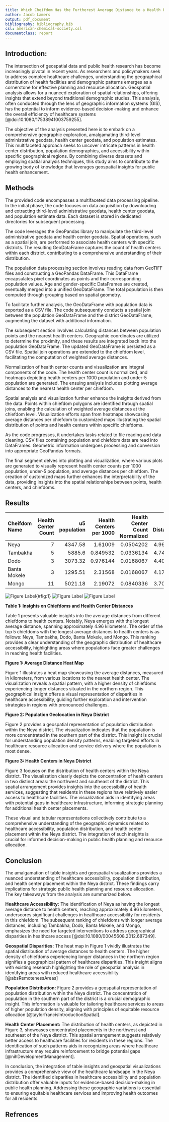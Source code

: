 ```yaml
---
title: Which Cheifdom Has the Furtherest Average Distance to a Health Facility For Under 5 Children?
author: Jacob Lamers
output: pdf_document
bibliography: bibliography.bib
csl: american-chemical-society.csl
documentclass: report
---
```


<!--
pandoc -o Personal_Statement.pdf Personal_Statement.md
-->

## Introduction:

The intersection of geospatial data and public health research has become increasingly pivotal in recent years. As researchers and policymakers seek to address complex healthcare challenges, understanding the geographical distribution of health facilities and demographic patterns emerges as a cornerstone for effective planning and resource allocation. Geospatial analysis allows for a nuanced exploration of spatial relationships, offering insights that extend beyond traditional demographic studies. This analysis, often conducted through the lens of geographic information systems (GIS), has the potential to inform evidence-based decision-making and enhance the overall efficiency of healthcare systems [@doi:10.1080/17538941003759255].

The objective of the analysis presented here is to embark on a comprehensive geographic exploration, amalgamating third-level administrative geodata, health center geodata, and population estimates. This multifaceted approach seeks to uncover intricate patterns in health center distribution, population demographics, and accessibility within specific geographical regions. By combining diverse datasets and employing spatial analysis techniques, this study aims to contribute to the growing body of knowledge that leverages geospatial insights for public health enhancement.

## Methods

The provided code encompasses a multifaceted data processing pipeline. In the initial phase, the code focuses on data acquisition by downloading and extracting third-level administrative geodata, health center geodata, and population estimate data. Each dataset is stored in dedicated directories for subsequent processing.

The code leverages the GeoPandas library to manipulate the third-level administrative geodata and health center geodata. Spatial operations, such as a spatial join, are performed to associate health centers with specific districts. The resulting GeoDataFrame captures the count of health centers within each district, contributing to a comprehensive understanding of their distribution.

The population data processing section involves reading data from GeoTIFF files and constructing a GeoPandas DataFrame. This DataFrame encapsulates pixel coordinates as points and their corresponding population values. Age and gender-specific DataFrames are created, eventually merged into a unified GeoDataFrame. The total population is then computed through grouping based on spatial geometry.

To facilitate further analysis, the GeoDataFrame with population data is exported as a CSV file. The code subsequently conducts a spatial join between the population GeoDataFrame and the district GeoDataFrame, augmenting the dataset with additional information.

The subsequent section involves calculating distances between population points and the nearest health centers. Geographic coordinates are utilized to determine the proximity, and these results are integrated back into the population GeoDataFrame. The updated GeoDataFrame is persisted as a CSV file. Spatial join operations are extended to the chiefdom level, facilitating the computation of weighted average distances.

Normalization of health center counts and visualization are integral components of the code. The health center count is normalized, and heatmaps depicting health centers per 1000 population and under-5 population are generated. The ensuing analysis includes plotting average distances to the nearest health center per chiefdom.

Spatial analysis and visualization further enhance the insights derived from the data. Points within chiefdom polygons are identified through spatial joins, enabling the calculation of weighted average distances at the chiefdom level. Visualization efforts span from heatmaps showcasing average distances per chiefdom to customized maps illustrating the spatial distribution of points and health centers within specific chiefdoms.

As the code progresses, it undertakes tasks related to file reading and data cleaning. CSV files containing population and chiefdom data are read into DataFrames. Geometric information undergoes processing and conversion into appropriate GeoPandas formats.

The final segment delves into plotting and visualization, where various plots are generated to visually represent health center counts per 1000 population, under-5 population, and average distances per chiefdom. The creation of customized maps further enhances the interpretability of the data, providing insights into the spatial relationships between points, health centers, and chiefdoms.

## Results


| Cheifdom Name   |   Health Center Count |   u5 population |   Health Centers per 1000 |   Health Center Count Normalized |   Avg Distance |
|:----------------|----------------------:|----------------:|--------------------------:|---------------------------------:|---------------:|
| Neya            |                     7 |         4347.58 |                  1.61009  |                        0.0504202 |        4.96328 |
| Tambakha        |                     5 |         5885.6  |                  0.849532 |                        0.0336134 |        4.74312 |
| Dodo            |                     3 |         3073.32 |                  0.976144 |                        0.0168067 |        4.40525 |
| Banta Mokele    |                     3 |         1295.51 |                  2.31568  |                        0.0168067 |        4.17774 |
| Mongo           |                    11 |         5021.18 |                  2.19072  |                        0.0840336 |        3.70462 |

![Figure Label](Avg_Distance.jpg){#fig:1}
![Figure Label](pop.jpg)
![Figure Label](Healthcenter.jpg)

**Table 1: Insights on Chiefdoms and Health Center Distances**

Table 1 presents valuable insights into the average distances from different chiefdoms to health centers. Notably, Neya emerges with the longest average distance, spanning approximately 4.96 kilometers. The order of the top 5 chiefdoms with the longest average distances to health centers is as follows: Neya, Tambakha, Dodo, Banta Mokele, and Mongo. This ranking provides a clear understanding of the geographic distribution of healthcare accessibility, highlighting areas where populations face greater challenges in reaching health facilities.

**Figure 1: Average Distance Heat Map**

Figure 1 illustrates a heat map showcasing the average distances, measured in kilometers, from various locations to the nearest health center. The visualization reveals a spatial pattern, with a higher density of chiefdoms experiencing longer distances situated in the northern region. This geographical insight offers a visual representation of disparities in healthcare accessibility, guiding further exploration and intervention strategies in regions with pronounced challenges.

**Figure 2: Population Geolocation in Neya District**

Figure 2 provides a geospatial representation of population distribution within the Neya district. The visualization indicates that the population is more concentrated in the southern part of the district. This insight is crucial for understanding population density patterns, enabling targeted efforts in healthcare resource allocation and service delivery where the population is most dense.

**Figure 3: Health Centers in Neya District**

Figure 3 focuses on the distribution of health centers within the Neya district. The visualization clearly depicts the concentration of health centers in two distinct areas: the northwest and southeast of the district. This spatial arrangement provides insights into the accessibility of health services, suggesting that residents in these regions have relatively easier access to healthcare facilities. The visualization aids in identifying areas with potential gaps in healthcare infrastructure, informing strategic planning for additional health center placements.

These visual and tabular representations collectively contribute to a comprehensive understanding of the geographic dynamics related to healthcare accessibility, population distribution, and health center placement within the Neya district. The integration of such insights is crucial for informed decision-making in public health planning and resource allocation.

## Conclusion

The amalgamation of table insights and geospatial visualizations provides a nuanced understanding of healthcare accessibility, population distribution, and health center placement within the Neya district. These findings carry implications for strategic public health planning and resource allocation. The key takeaways from the analysis are summarized below.

**Healthcare Accessibility:**
The identification of Neya as having the longest average distance to health centers, reaching approximately 4.96 kilometers, underscores significant challenges in healthcare accessibility for residents in this chiefdom. The subsequent ranking of chiefdoms with longer average distances, including Tambakha, Dodo, Banta Mokele, and Mongo, emphasizes the need for targeted interventions to address geographical disparities in healthcare access [@doi:10.1080/00045608.2012.687349].

**Geospatial Disparities:**
The heat map in Figure 1 vividly illustrates the spatial distribution of average distances to health centers. The higher density of chiefdoms experiencing longer distances in the northern region signifies a geographical pattern of healthcare disparities. This insight aligns with existing research highlighting the role of geospatial analysis in identifying areas with reduced healthcare accessibility [@absRemotenessAreas]

**Population Distribution:**
Figure 2 provides a geospatial representation of population distribution within the Neya district. The concentration of population in the southern part of the district is a crucial demographic insight. This information is valuable for tailoring healthcare services to areas of higher population density, aligning with principles of equitable resource allocation [@taylorfrancisIntroductionSpatial].

**Health Center Placement:**
The distribution of health centers, as depicted in Figure 3, showcases concentrated placements in the northwest and southeast of the Neya district. This spatial arrangement suggests relatively better access to healthcare facilities for residents in these regions. The identification of such patterns aids in recognizing areas where healthcare infrastructure may require reinforcement to bridge potential gaps [@nihDevelopmentManagement].

In conclusion, the integration of table insights and geospatial visualizations provides a comprehensive view of the healthcare landscape in the Neya district. The identified disparities in healthcare accessibility and population distribution offer valuable inputs for evidence-based decision-making in public health planning. Addressing these geographic variations is essential to ensuring equitable healthcare services and improving health outcomes for all residents.

## Refrences 